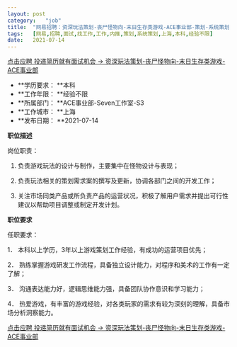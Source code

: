 ```yaml
---
layout:	post
category:	"job"
title:	"网易招聘：资深玩法策划-丧尸怪物向-末日生存类游戏-ACE事业部-策划-系统策划-上海本科经验不限"
tags:	[网易,招聘,面试,找工作,工作,内推,策划,系统策划,上海,本科,经验不限]
date:	2021-07-14
---
```


[点击应聘 投递简历就有面试机会 ->  资深玩法策划-丧尸怪物向-末日生存类游戏-ACE事业部](http://mobile.bole.netease.com/bole/boleDetail?id=20598&employeeId=346f03c3cda5f04c&key=all)



- **学历要求： **本科
- **工作年限： **经验不限
- **所属部门： **ACE事业部-Seven工作室-S3
- **工作城市： **上海
- **发布日期： **2021-07-14



**职位描述**

岗位职责：

1.	负责游戏玩法的设计与制作，主要集中在怪物设计与表现；

2.	负责玩法相关的策划需求案的撰写及更新，协调各部门之间的开发工作；

3.	关注市场同类产品或所负责产品的运营状况，积极了解用户需求并提出可行性建议以帮助项目调整或制定开发计划。





**职位要求**

任职要求：

1．	本科以上学历，3年以上游戏策划工作经验，有成功的运营项目优先；

2．	熟练掌握游戏研发工作流程，具备独立设计能力，对程序和美术的工作有一定了解；

3．	沟通表达能力好，逻辑思维能力强，具备团队协作意识和学习能力；

4．	热爱游戏，有丰富的游戏经验，对各类玩家的需求有较为深刻的理解，具备市场分析洞察能力。





[点击应聘 投递简历就有面试机会 ->  资深玩法策划-丧尸怪物向-末日生存类游戏-ACE事业部](http://mobile.bole.netease.com/bole/boleDetail?id=20598&employeeId=346f03c3cda5f04c&key=all)